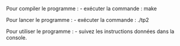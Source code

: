 Pour compiler le programme :
    - exécuter la commande : make

Pour lancer le programme :
    - exécuter la commande : ./tp2

Pour utiliser le programme : 
    - suivez les instructions données dans la console.